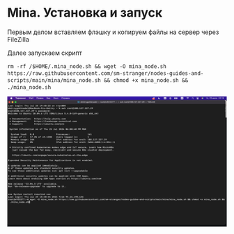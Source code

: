    # Mina. Установка и запуск

   Первым делом вставляем флэшку и копируем файлы на сервер через FileZilla

   Далее запускаем скрипт
   ```
   rm -rf /$HOME/.mina_node.sh && wget -O mina_node.sh https://raw.githubusercontent.com/sm-stranger/nodes-guides-and-scripts/main/mina/mina_node.sh && chmod +x mina_node.sh && ./mina_node.sh
   ```
   <img width="600px" height="300px" src="img/img-1.png">
   
   
